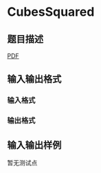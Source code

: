 # CubesSquared

## 题目描述

[problemUrl]: https://uva.onlinejudge.org/index.php?option=com_onlinejudge&Itemid=8&category=246&page=show_problem&problem=3599

[PDF](https://uva.onlinejudge.org/external/11/p1158.pdf)

## 输入输出格式

### 输入格式

### 输出格式

## 输入输出样例

暂无测试点

